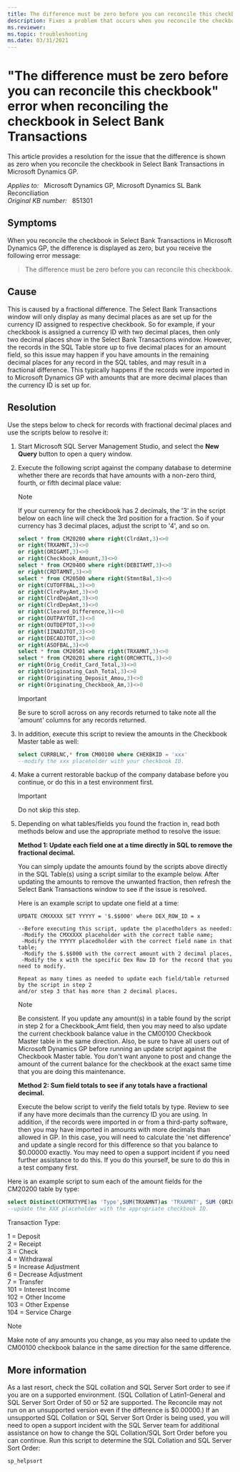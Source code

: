 ```yaml
---
title: The difference must be zero before you can reconcile this checkbook error
description: Fixes a problem that occurs when you reconcile the checkbook in Select Bank Transactions in Microsoft Dynamics GP, and you receive an error message that states the difference must be zero before you can reconcile this checkbook. Provides a resolution
ms.reviewer: 
ms.topic: troubleshooting
ms.date: 03/31/2021
---
```

# "The difference must be zero before you can reconcile this checkbook" error when reconciling the checkbook in Select Bank Transactions

This article provides a resolution for the issue that the difference is shown as zero when you reconcile the checkbook in Select Bank Transactions in Microsoft Dynamics GP.

_Applies to:_ &nbsp; Microsoft Dynamics GP, Microsoft Dynamics SL Bank Reconciliation  
_Original KB number:_ &nbsp; 851301

## Symptoms

When you reconcile the checkbook in Select Bank Transactions in Microsoft Dynamics GP, the difference is displayed as zero, but you receive the following error message:

> The difference must be zero before you can reconcile this checkbook.

## Cause

This is caused by a fractional difference. The Select Bank Transactions window will only display as many decimal places as are set up for the currency ID assigned to respective checkbook. So for example, if your checkbook is assigned a currency ID with two decimal places, then only two decimal places show in the Select Bank Transactions window. However, the records in the SQL Table store up to five decimal places for an amount field, so this issue may happen if you have amounts in the remaining decimal places for any record in the SQL tables, and may result in a fractional difference. This typically happens if the records were imported in to Microsoft Dynamics GP with amounts that are more decimal places than the currency ID is set up for.

## Resolution

Use the steps below to check for records with fractional decimal places and use the scripts below to resolve it:

1. Start Microsoft SQL Server Management Studio, and select the **New Query** button to open a query window.
2. Execute the following script against the company database to determine whether there are records that have amounts with a non-zero third, fourth, or fifth decimal place value:

    > [!NOTE]
    > If your currency for the checkbook has 2 decimals, the '3' in the script below on each line will check the 3rd position for a fraction. So if your currency has 3 decimal places, adjust the script to '4', and so on.

    ```sql
    select * from CM20200 where right(ClrdAmt,3)<>0
    or right(TRXAMNT,3)<>0
    or right(ORIGAMT,3)<>0
    or right(Checkbook_Amount,3)<>0
    select * from CM20400 where right(DEBITAMT,3)<>0
    or right(CRDTAMNT,3)<>0
    select * from CM20500 where right(StmntBal,3)<>0
    or right(CUTOFFBAL,3)<>0
    or right(ClrePayAmt,3)<>0
    or right(ClrdDepAmt,3)<>0
    or right(ClrdDepAmt,3)<>0
    or right(Cleared_Difference,3)<>0
    or right(OUTPAYTOT,3)<>0
    or right(OUTDEPTOT,3)<>0
    or right(IINADJTOT,3)<>0
    or right(DECADJTOT,3)<>0
    or right(ASOFBAL,3)<>0
    select * from CM20501 where right(TRXAMNT,3)<>0
    select * from CM20201 where right(ORCHKTTL,3)<>0
    or right(Orig_Credit_Card_Total,3)<>0
    or right(Originating_Cash_Total,3)<>0
    or right(Originating_Deposit_Amou,3)<>0
    or right(Originating_Checkbook_Am,3)<>0
    ```

    > [!IMPORTANT]
    > Be sure to scroll across on any records returned to take note all the 'amount' columns for any records returned.

3. In addition, execute this script to review the amounts in the Checkbook Master table as well:

    ```sql
    select CURRBLNC,* from CM00100 where CHEKBKID = 'xxx'
    --modify the xxx placeholder with your checkbook ID.
    ```

4. Make a current restorable backup of the company database before you continue, or do this in a test environment first.

    > [!IMPORTANT]
    > Do not skip this step.
5. Depending on what tables/fields you found the fraction in, read both methods below and use the appropriate method to resolve the issue:

    **Method 1: Update each field one at a time directly in SQL to remove the fractional decimal.**

    You can simply update the amounts found by the scripts above directly in the SQL Table(s) using a script similar to the example below. After updating the amounts to remove the unwanted fraction, then refresh the Select Bank Transactions window to see if the issue is resolved.

    Here is an example script to update one field at a time:

    ```console
    UPDATE CMXXXXX SET YYYYY = '$.$$000' where DEX_ROW_ID = x
    
    --Before executing this script, update the placedholders as needed:
     -Modify the CMXXXXX placeholder with the correct table name; 
     -Modify the YYYYY placedholder with the correct field name in that table; 
     -Modify the $.$$000 with the correct amount with 2 decimal places,
     -Modify the x with the specific Dex Row ID for the record that you need to modify. 
    
    Repeat as many times as needed to update each field/table returned by the script in step 2
    and/or step 3 that has more than 2 decimal places.
    ```

    > [!NOTE]
    > Be consistent. If you update any amount(s) in a table found by the script in step 2 for a Checkbook_Amt field, then you may need to also update the current checkbook balance value in the CM00100 Checkbook Master table in the same direction. Also, be sure to have all users out of Microsoft Dynamics GP before running an update script against the Checkbook Master table. You don't want anyone to post and change the amount of the current balance for the checkbook at the exact same time that you are doing this maintenance.

    **Method 2: Sum field totals to see if any totals have a fractional decimal.**

    Execute the below script to verify the field totals by type. Review to see if any have more decimals than the currency ID you are using. In addition, if the records were imported in or from a third-party software, then you may have imported in amounts with more decimals than allowed in GP. In this case, you will need to calculate the 'net difference' and update a single record for this difference so that you balance to $0.00000 exactly. You may need to open a support incident if you need further assistance to do this. If you do this yourself, be sure to do this in a test company first.

Here is an example script to sum each of the amount fields for the CM20200 table by type:

```sql
select Distinct(CMTRXTYPE)as 'Type',SUM(TRXAMNT)as 'TRXAMNT', SUM (ORIGAMT)as 'ORIGAMT', SUM(Checkbook_Amount)as 'Checkbook_Amount' from CM20200 where CHEKBKID='XXX' group by CMTRXTYPE
--update the XXX placeholder with the appropriate checkbook ID.
```

Transaction Type:

1 = Deposit  
2 = Receipt  
3 = Check  
4 = Withdrawal  
5 = Increase Adjustment  
6 = Decrease Adjustment  
7 = Transfer  
101 = Interest Income  
102 = Other Income  
103 = Other Expense  
104 = Service Charge

> [!NOTE]
> Make note of any amounts you change, as you may also need to update the CM00100 checkbook balance in the same direction for the same difference.

## More information

As a last resort, check the SQL collation and SQL Server Sort order to see if you are on a supported environment. (SQL Collation of Latin1-General and SQL Server Sort Order of 50 or 52 are supported. The Reconcile may not run on an unsupported version even if the difference is $0.00000.) If an unsupported SQL Collation or SQL Server Sort Order is being used, you will need to open a support incident with the SQL Server team for additional assistance on how to change the SQL Collation/SQL Sort Order before you can continue. Run this script to determine the SQL Collation and SQL Server Sort Order:

```console
sp_helpsort
```
